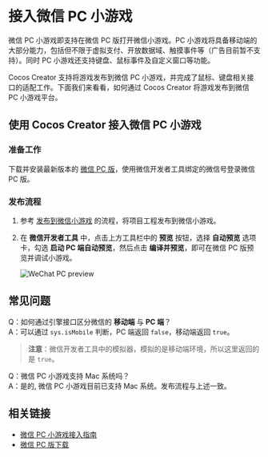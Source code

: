 # 接入微信 PC 小游戏

微信 PC 小游戏即支持在微信 PC 版打开微信小游戏。PC 小游戏将具备移动端的大部分能力，包括但不限于虚拟支付、开放数据域、触摸事件等（广告目前暂不支持）。同时 PC 小游戏还支持键盘、鼠标事件及自定义窗口等功能。

Cocos Creator 支持将游戏发布到微信 PC 小游戏，并完成了鼠标、键盘相关接口的适配工作。下面我们来看看，如何通过 Cocos Creator 将游戏发布到微信 PC 小游戏平台。

## 使用 Cocos Creator 接入微信 PC 小游戏

### 准备工作

下载并安装最新版本的 [微信 PC 版](https://pc.weixin.qq.com/)，使用微信开发者工具绑定的微信号登录微信 PC 版。

### 发布流程

1. 参考 [发布到微信小游戏](./publish-wechatgame.md) 的流程，将项目工程发布到微信小游戏。

2. 在 **微信开发者工具** 中，点击上方工具栏中的 **预览** 按钮，选择 **自动预览** 选项卡，勾选 **启动 PC 端自动预览**，然后点击 **编译并预览**，即可在微信 PC 版预览并调试小游戏。

    ![WeChat PC preview](./publish-wechatgame/wechat-pc.png)

## 常见问题

Q：如何通过引擎接口区分微信的 **移动端** 与 **PC 端**？<br>
A：可以通过 `sys.isMobile` 判断，PC 端返回 `false`，移动端返回 `true`。<br>
> **注意**：微信开发者工具中的模拟器，模拟的是移动端环境，所以这里返回的是 `true`。

Q：微信 PC 小游戏支持 Mac 系统吗？<br>
A：是的, 微信 PC 小游戏目前已支持 Mac 系统。发布流程与上述一致。

## 相关链接

- [微信 PC 小游戏接入指南](https://developers.weixin.qq.com/minigame/dev/guide/open-ability/pc-game.html)
- [微信 PC 版下载](https://pc.weixin.qq.com/)
